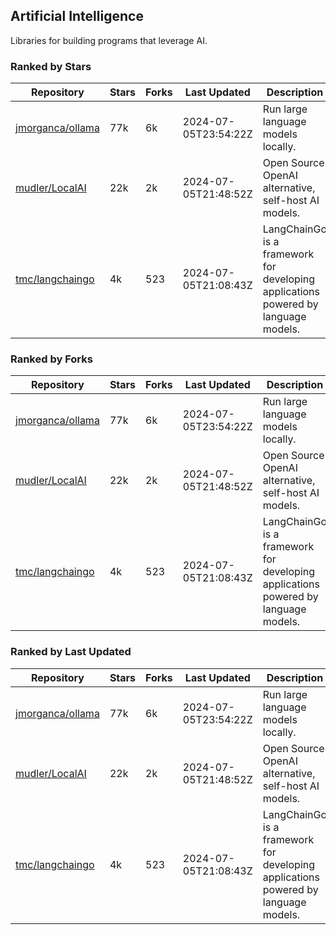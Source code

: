 ## Artificial Intelligence

Libraries for building programs that leverage AI.

### Ranked by Stars

| Repository | Stars | Forks | Last Updated | Description | 
|------------|-------|-------|--------------|-------------|
| [jmorganca/ollama](https://github.com/jmorganca/ollama) | 77k | 6k | 2024-07-05T23:54:22Z |  Run large language models locally. |
| [mudler/LocalAI](https://github.com/mudler/LocalAI) | 22k | 2k | 2024-07-05T21:48:52Z |  Open Source OpenAI alternative, self-host AI models. |
| [tmc/langchaingo](https://github.com/tmc/langchaingo) | 4k | 523 | 2024-07-05T21:08:43Z |  LangChainGo is a framework for developing applications powered by language models. |

### Ranked by Forks

| Repository | Stars | Forks | Last Updated | Description | 
|------------|-------|-------|--------------|-------------|
| [jmorganca/ollama](https://github.com/jmorganca/ollama) | 77k | 6k | 2024-07-05T23:54:22Z |  Run large language models locally. |
| [mudler/LocalAI](https://github.com/mudler/LocalAI) | 22k | 2k | 2024-07-05T21:48:52Z |  Open Source OpenAI alternative, self-host AI models. |
| [tmc/langchaingo](https://github.com/tmc/langchaingo) | 4k | 523 | 2024-07-05T21:08:43Z |  LangChainGo is a framework for developing applications powered by language models. |

### Ranked by Last Updated

| Repository | Stars | Forks | Last Updated | Description | 
|------------|-------|-------|--------------|-------------|
| [jmorganca/ollama](https://github.com/jmorganca/ollama) | 77k | 6k | 2024-07-05T23:54:22Z |  Run large language models locally. |
| [mudler/LocalAI](https://github.com/mudler/LocalAI) | 22k | 2k | 2024-07-05T21:48:52Z |  Open Source OpenAI alternative, self-host AI models. |
| [tmc/langchaingo](https://github.com/tmc/langchaingo) | 4k | 523 | 2024-07-05T21:08:43Z |  LangChainGo is a framework for developing applications powered by language models. |

